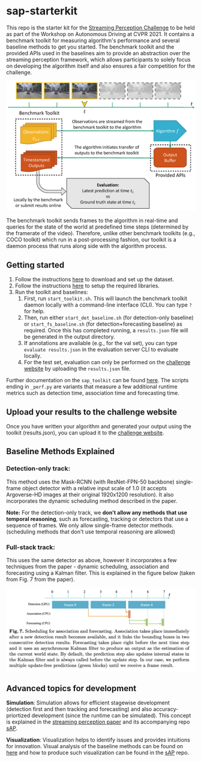 # sap-starterkit

This repo is the starter kit for the [Streaming Perception Challenge](https://eval.ai/web/challenges/challenge-page/800/overview) to be held as part of the Workshop on Autonomous Driving at CVPR 2021. It contains a benchmark toolkit for measuring algorithm's performance and several baseline methods to get you started. The benchmark toolkit and the provided APIs used in the baselines aim to provide an abstraction over the streaming perception framework, which allows participants to solely focus on developing the algorithm itself and also ensures a fair competition for the challenge.

![benchmark-toolkit](doc/img/benchmark-toolkit.png)

The benchmark toolkit sends frames to the algorithm in real-time and queries for the state of the world at predefined time steps (determined by the framerate of the video). Therefore, unlike other benchmark toolkits (e.g., COCO toolkit) which run in a post-processing fashion, our toolkit is a daemon process that runs along side with the algorithm process.

## Getting started
  1. Follow the instructions [here](https://github.com/mtli/sAP/blob/master/doc/data_setup.md) to download and set up the dataset.
  1. Follow the instructions [here](doc/code_setup.md) to setup the required libraries.
  1. Run the toolkit and baselines:
       1. First, run `start_toolkit.sh`. This will launch the benchmark toolkit daemon locally with a command-line interface (CLI). You can type `?` for help.
       1. Then, run either `start_det_baseline.sh` (for detection-only baseline) or `start_fs_baseline.sh` (for detection+forecasting baseline) as required. Once this has completed running, a `results.json` file will be generated in the output directory.
       1. If annotations are available (e.g., for the val set), you can type `evaluate results.json` in the evaluation server CLI to evaluate locally.
       1. For the test set, evaluation can only be performed on the [challenge website](https://eval.ai/web/challenges/challenge-page/800/overview) by uploading the `results.json` file.

Further documentation on the `sap_toolkit` can be found [here](https://github.com/karthiksharma98/sap-starterkit/tree/master/sap-toolkit). The scripts ending in `_perf.py` are variants that measure a few additional runtime metrics such as detection time, association time and forecasting time.

## Upload your results to the challenge website

Once you have written your algorithm and generated your output using the toolkit (results.json), you can upload it to the [challenge website](https://eval.ai/web/challenges/challenge-page/800/overview).
   
## Baseline Methods Explained

### Detection-only track:

This method uses the Mask-RCNN (with ResNet-FPN-50 backbone) single-frame object detector with a relative input scale of 1.0 (it accepts Argoverse-HD images at their original 1920x1200 resolution). It also incorporates the dynamic scheduling method described in the paper.

**Note:** For the detection-only track, we **don't allow any methods that use temporal reasoning**, such as forecasting, tracking or detectors that use a sequence of frames. We only allow single-frame detector methods. (scheduling methods that don't use temporal reasoning are allowed)

### Full-stack track:

This uses the same detector as above, however it incorporates a few techniques from the paper - dynamic scheduling, association and forecasting using a Kalman filter. This is explained in the figure below (taken from Fig. 7 from the paper).

![fig7](doc/img/fig7.png)

## Advanced topics for development

**Simulation**: Simulation allows for efficient stagewise development (detection first and then tracking and forecasting) and also accuracy-priortized development (since the runtime can be simulated). This concept is explained in the [streaming perception paper](http://www.cs.cmu.edu/~mengtial/proj/streaming/) and its accompanying repo [sAP](https://github.com/mtli/sAP).

**Visualization**: Visualization helps to identify issues and provides intuitions for innovation. Visual analysis of the baseline methods can be found on [here](http://www.cs.cmu.edu/~mengtial/proj/streaming/streaming-visuals.html) and how to produce such visualization can be found in the [sAP](https://github.com/mtli/sAP) repo.





